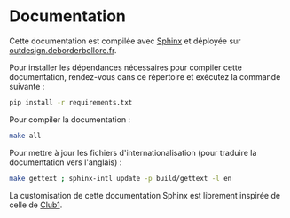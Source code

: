 # Documentation

Cette documentation est compilée avec [Sphinx](https://www.sphinx-doc.org) et déployée sur [outdesign.deborderbollore.fr](https://outdesign.deborderbollore.fr).

Pour installer les dépendances nécessaires pour compiler cette documentation, rendez-vous dans ce répertoire et exécutez la commande suivante :

```bash
pip install -r requirements.txt
```

Pour compiler la documentation :

```bash
make all
```

Pour mettre à jour les fichiers d'internationalisation (pour traduire la documentation vers l'anglais) :

```bash
make gettext ; sphinx-intl update -p build/gettext -l en
```

La customisation de cette documentation Sphinx est librement inspirée de celle de [Club1](https://club1.fr/docs/).